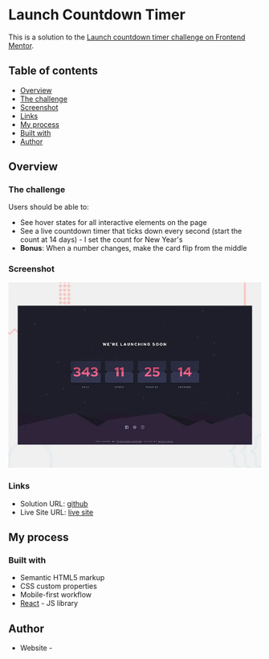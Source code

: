 # Launch Countdown Timer 

This is a solution to the [Launch countdown timer challenge on Frontend Mentor](https://www.frontendmentor.io/challenges/launch-countdown-timer-N0XkGfyz-).

## Table of contents

  - [Overview](#overview)
  - [The challenge](#the-challenge)
  - [Screenshot](#screenshot)
  - [Links](#links)
  - [My process](#my-process)
  - [Built with](#built-with)
  - [Author](#author)

## Overview

### The challenge

Users should be able to:

- See hover states for all interactive elements on the page
- See a live countdown timer that ticks down every second (start the count at 14 days) - I set the count for New Year's
- **Bonus**: When a number changes, make the card flip from the middle

### Screenshot

![Launch countdown](./screenshot.webp)

### Links

- Solution URL: [github]()
- Live Site URL: [live site]()

## My process

### Built with

- Semantic HTML5 markup
- CSS custom properties
- Mobile-first workflow
- [React](https://reactjs.org/) - JS library

## Author

- Website - []()
